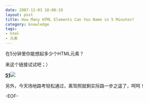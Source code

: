 ```yaml
---
date: 2007-12-03 18:08:19
layout: post
title: How Many HTML Elements Can You Name in 5 Minutes?
category: knowledge
tags:
- html
- 元素
---
```


在5分钟里你能想起多少个HTML元素？

来这个链接试试吧；）

[**51**![](http://assets.justsayhi.com/badges/512/726/html_elements.553z4a5y66.jpg)](http://www.oneplusyou.com/bb/html_quiz)

另外，今天场地路考轻松通过，离驾照就剩实际路一步之遥了，呵呵！

-EOF-
